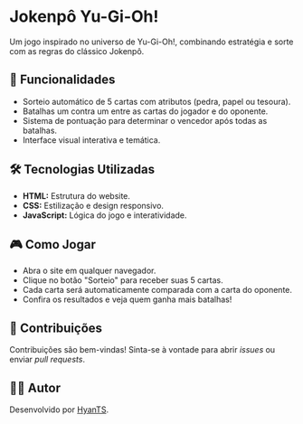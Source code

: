 #  **Jokenpô Yu-Gi-Oh!**

Um jogo inspirado no universo de Yu-Gi-Oh!, combinando estratégia e sorte com as regras do clássico Jokenpô. 



## 🚀 **Funcionalidades**

- Sorteio automático de 5 cartas com atributos (pedra, papel ou tesoura).
- Batalhas um contra um entre as cartas do jogador e do oponente.
- Sistema de pontuação para determinar o vencedor após todas as batalhas.
- Interface visual interativa e temática.



## 🛠️ **Tecnologias Utilizadas**

- **HTML:** Estrutura do website.
- **CSS:** Estilização e design responsivo.
- **JavaScript:** Lógica do jogo e interatividade.


## 🎮 **Como Jogar**

- Abra o site em qualquer navegador.
- Clique no botão "Sorteio" para receber suas 5 cartas.
- Cada carta será automaticamente comparada com a carta do oponente.
- Confira os resultados e veja quem ganha mais batalhas!


## 📢 **Contribuições**

Contribuições são bem-vindas! Sinta-se à vontade para abrir *issues* ou enviar *pull requests*.


## 🧑‍💻 **Autor**

Desenvolvido por [HyanTS](https://github.com/hyants).
